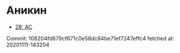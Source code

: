 # Аникин
- [28: AC](28.md)

Commit: 108204fd679cf671c0e58dc84be71ef7247effc4
 fetched at: 20201111-143204
